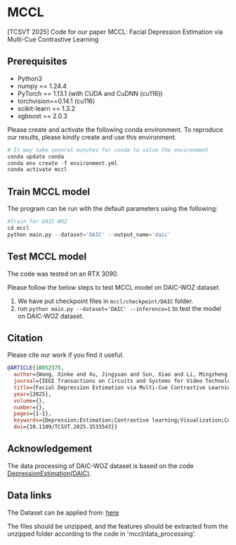 # MCCL
[TCSVT 2025] Code for our paper MCCL: Facial Depression Estimation via Multi-Cue Contrastive Learning

## Prerequisites
- Python3
- numpy == 1.24.4
- PyTorch == 1.13.1 (with CUDA and CuDNN (cu116))
- torchvision==0.14.1 (cu116)
- scikit-learn == 1.3.2
- xgboost == 2.0.3

Please create and activate the following conda environment. To reproduce our results, please kindly create and use this environment.

```python
# It may take several minutes for conda to solve the environment
conda update conda
conda env create -f environment.yml
conda activate mccl
```

## Train MCCL model
The program can be run with the default parameters using the following:

```python
#Train for DAIC-WOZ
cd mccl
python main.py --dataset='DAIC' --output_name='daic'
```

## Test MCCL model
The code was tested on an RTX 3090.

Please follow the below steps to test MCCL model on DAIC-WOZ dataset.
1. We have put checkpoint files in `mccl/checkpoint/DAIC` folder.
2. run `python main.py --dataset='DAIC' --inference=1` to test the model on DAIC-WOZ dataset.


## Citation
Please cite our work if you find it useful.
```bibtex
@ARTICLE{10852375,
  author={Wang, Xinke and Xu, Jingyuan and Sun, Xiao and Li, Mingzheng and Hu, Bin and Qian, Wei and Guo, Dan and Wang, Meng},
  journal={IEEE Transactions on Circuits and Systems for Video Technology}, 
  title={Facial Depression Estimation via Multi-Cue Contrastive Learning}, 
  year={2025},
  volume={},
  number={},
  pages={1-1},
  keywords={Depression;Estimation;Contrastive learning;Visualization;Correlation;Facial features;Circuits and systems;Three-dimensional displays;Feature extraction;Interviews;Facial depression estimation;multi-cue;contrastive learning},
  doi={10.1109/TCSVT.2025.3533543}}
```

## Acknowledgement
The data processing of DAIC-WOZ dataset is based on the code [DepressionEstimation(DAIC)](https://github.com/PingCheng-Wei/DepressionEstimation.git). 

## Data links
The Dataset can be applied from: [here](https://dcapswoz.ict.usc.edu/)

The files should be unzipped, and the features should be extracted from the unzipped folder according to the code in 'mccl/data_processing'.
